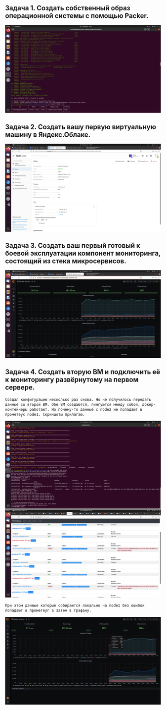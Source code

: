 ## **Задача 1. Создать собственный образ операционной системы с помощью Packer.**
![Screenshot](1.jpg)
## **Задача 2. Создать вашу первую виртуальную машину в Яндекс.Облаке.**
![Screenshot](2.jpg)
## **Задача 3. Создать ваш первый готовый к боевой эксплуатации компонент мониторинга, состоящий из стека микросервисов.**
![Screenshot](3.jpg)
## **Задача 4. Создать вторую ВМ и подключить её к мониторингу развёрнутому на первом сервере.**
```
Создал конфигурацию несколько раз снова. Но не получилось передать данные со второй ВМ. Обе ВМ создаются, пингуются между собой, докер-контейнеры работают. Но почему-то данные с node2 не попадают в прометеус node1. Скриншоты прилагаю.
```
![Screenshot](4.jpg)
![Screenshot](5.jpg)
```
При этом данные которые собираются локально на node1 без ошибок попадают в прометеуг а затем в графану.
```
![Screenshot](6.jpg)
